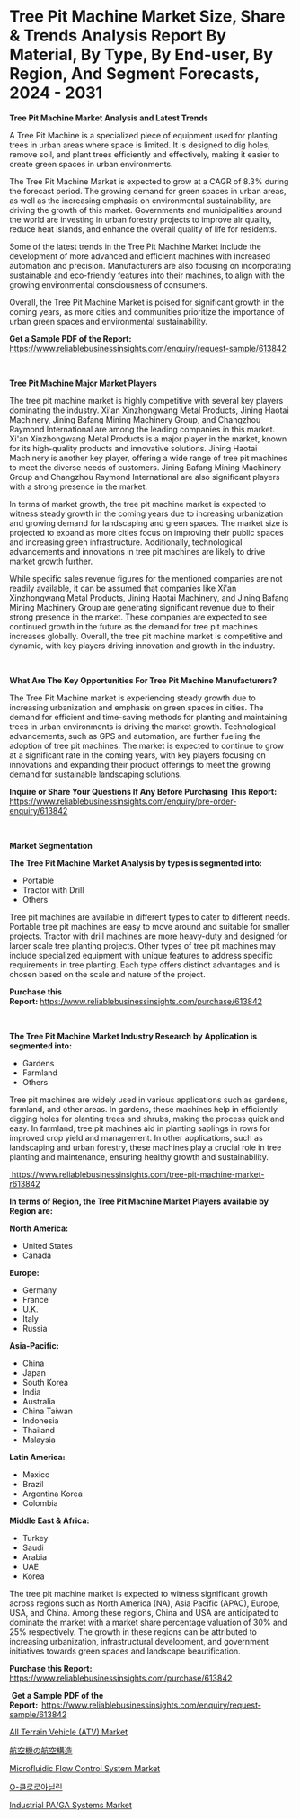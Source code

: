 <p><h1>Tree Pit Machine Market Size, Share & Trends Analysis Report By Material, By Type, By End-user, By Region, And Segment Forecasts, 2024 - 2031</h1></p><p><strong>Tree Pit Machine Market Analysis and Latest Trends</strong></p>
<p><p>A Tree Pit Machine is a specialized piece of equipment used for planting trees in urban areas where space is limited. It is designed to dig holes, remove soil, and plant trees efficiently and effectively, making it easier to create green spaces in urban environments.</p><p>The Tree Pit Machine Market is expected to grow at a CAGR of 8.3% during the forecast period. The growing demand for green spaces in urban areas, as well as the increasing emphasis on environmental sustainability, are driving the growth of this market. Governments and municipalities around the world are investing in urban forestry projects to improve air quality, reduce heat islands, and enhance the overall quality of life for residents.</p><p>Some of the latest trends in the Tree Pit Machine Market include the development of more advanced and efficient machines with increased automation and precision. Manufacturers are also focusing on incorporating sustainable and eco-friendly features into their machines, to align with the growing environmental consciousness of consumers.</p><p>Overall, the Tree Pit Machine Market is poised for significant growth in the coming years, as more cities and communities prioritize the importance of urban green spaces and environmental sustainability.</p></p>
<p><strong>Get a Sample PDF of the Report:&nbsp;</strong> <a href="https://www.reliablebusinessinsights.com/enquiry/request-sample/613842">https://www.reliablebusinessinsights.com/enquiry/request-sample/613842</a></p>
<p>&nbsp;</p>
<p><strong>Tree Pit Machine Major Market Players</strong></p>
<p><p>The tree pit machine market is highly competitive with several key players dominating the industry. Xi'an Xinzhongwang Metal Products, Jining Haotai Machinery, Jining Bafang Mining Machinery Group, and Changzhou Raymond International are among the leading companies in this market. Xi'an Xinzhongwang Metal Products is a major player in the market, known for its high-quality products and innovative solutions. Jining Haotai Machinery is another key player, offering a wide range of tree pit machines to meet the diverse needs of customers. Jining Bafang Mining Machinery Group and Changzhou Raymond International are also significant players with a strong presence in the market.</p><p>In terms of market growth, the tree pit machine market is expected to witness steady growth in the coming years due to increasing urbanization and growing demand for landscaping and green spaces. The market size is projected to expand as more cities focus on improving their public spaces and increasing green infrastructure. Additionally, technological advancements and innovations in tree pit machines are likely to drive market growth further.</p><p>While specific sales revenue figures for the mentioned companies are not readily available, it can be assumed that companies like Xi'an Xinzhongwang Metal Products, Jining Haotai Machinery, and Jining Bafang Mining Machinery Group are generating significant revenue due to their strong presence in the market. These companies are expected to see continued growth in the future as the demand for tree pit machines increases globally. Overall, the tree pit machine market is competitive and dynamic, with key players driving innovation and growth in the industry.</p></p>
<p>&nbsp;</p>
<p><strong>What Are The Key Opportunities For Tree Pit Machine Manufacturers?</strong></p>
<p><p>The Tree Pit Machine market is experiencing steady growth due to increasing urbanization and emphasis on green spaces in cities. The demand for efficient and time-saving methods for planting and maintaining trees in urban environments is driving the market growth. Technological advancements, such as GPS and automation, are further fueling the adoption of tree pit machines. The market is expected to continue to grow at a significant rate in the coming years, with key players focusing on innovations and expanding their product offerings to meet the growing demand for sustainable landscaping solutions.</p></p>
<p><strong>Inquire or Share Your Questions If Any Before Purchasing This Report:</strong> <a href="https://www.reliablebusinessinsights.com/enquiry/pre-order-enquiry/613842">https://www.reliablebusinessinsights.com/enquiry/pre-order-enquiry/613842</a></p>
<p>&nbsp;</p>
<p><strong>Market Segmentation</strong></p>
<p><strong>The Tree Pit Machine Market Analysis by types is segmented into:</strong></p>
<p><ul><li>Portable</li><li>Tractor with Drill</li><li>Others</li></ul></p>
<p><p>Tree pit machines are available in different types to cater to different needs. Portable tree pit machines are easy to move around and suitable for smaller projects. Tractor with drill machines are more heavy-duty and designed for larger scale tree planting projects. Other types of tree pit machines may include specialized equipment with unique features to address specific requirements in tree planting. Each type offers distinct advantages and is chosen based on the scale and nature of the project.</p></p>
<p><strong>Purchase this Report:&nbsp;</strong><a href="https://www.reliablebusinessinsights.com/purchase/613842">https://www.reliablebusinessinsights.com/purchase/613842</a></p>
<p>&nbsp;</p>
<p><strong>The Tree Pit Machine Market Industry Research by Application is segmented into:</strong></p>
<p><ul><li>Gardens</li><li>Farmland</li><li>Others</li></ul></p>
<p><p>Tree pit machines are widely used in various applications such as gardens, farmland, and other areas. In gardens, these machines help in efficiently digging holes for planting trees and shrubs, making the process quick and easy. In farmland, tree pit machines aid in planting saplings in rows for improved crop yield and management. In other applications, such as landscaping and urban forestry, these machines play a crucial role in tree planting and maintenance, ensuring healthy growth and sustainability.</p></p>
<p><a href="https://www.reliablebusinessinsights.com/tree-pit-machine-market-r613842">&nbsp;https://www.reliablebusinessinsights.com/tree-pit-machine-market-r613842</a></p>
<p><strong>In terms of Region, the Tree Pit Machine Market Players available by Region are:</strong></p>
<p>
    <p> <strong> North America: </strong>
        <ul>
            <li>United States</li>
            <li>Canada</li>
        </ul>
        </p> 
    <p> <strong> Europe: </strong>
        <ul>
            <li>Germany</li>
            <li>France</li>
            <li>U.K.</li>
            <li>Italy</li>
            <li>Russia</li>
        </ul>
        </p> 
    <p> <strong> Asia-Pacific: </strong>
        <ul>
            <li>China</li>
            <li>Japan</li>
            <li>South Korea</li>
            <li>India</li>
            <li>Australia</li>
            <li>China Taiwan</li>
            <li>Indonesia</li>
            <li>Thailand</li>
            <li>Malaysia</li>
        </ul>
        </p> 
    <p> <strong> Latin America: </strong>
        <ul>
            <li>Mexico</li>
            <li>Brazil</li>
            <li>Argentina Korea</li>
            <li>Colombia</li>
        </ul>
        </p> 
    <p> <strong> Middle East & Africa: </strong>
        <ul>
            <li>Turkey</li>
            <li>Saudi</li>
            <li>Arabia</li>
            <li>UAE</li>
            <li>Korea</li>
        </ul>
    </p>
    </p>
<p><p>The tree pit machine market is expected to witness significant growth across regions such as North America (NA), Asia Pacific (APAC), Europe, USA, and China. Among these regions, China and USA are anticipated to dominate the market with a market share percentage valuation of 30% and 25% respectively. The growth in these regions can be attributed to increasing urbanization, infrastructural development, and government initiatives towards green spaces and landscape beautification.</p></p>
<p><strong>Purchase this Report: </strong><a href="https://www.reliablebusinessinsights.com/purchase/613842">https://www.reliablebusinessinsights.com/purchase/613842</a></p>
<p>&nbsp;<strong>Get a Sample PDF of the Report:&nbsp;&nbsp;</strong><a href="https://www.reliablebusinessinsights.com/enquiry/request-sample/613842">https://www.reliablebusinessinsights.com/enquiry/request-sample/613842</a></p>
<p><strong></strong></p>
<p><p><a href="https://github.com/guneycigdem35/Market-Research-Report-List-3/blob/main/all-terrain-vehicle-atv-market.md">All Terrain Vehicle (ATV) Market</a></p><p><a href="https://github.com/hilmi-2a/Market-Research-Report-List-1/blob/main/672500099468.md">航空機の航空構造</a></p><p><a href="https://issuu.com/reportprime-2/docs/microfluidic-flow-control-system-market-size-2030.">Microfluidic Flow Control System Market</a></p><p><a href="https://github.com/Madalyell456456/Market-Research-Report-List-2/blob/main/777870390843.md">O-클로로아닐린</a></p><p><a href="https://github.com/biheemgalvinlouises6hokrh3h/Market-Research-Report-List-2/blob/main/industrial-paga-systems-market.md">Industrial PA/GA Systems Market</a></p></p>